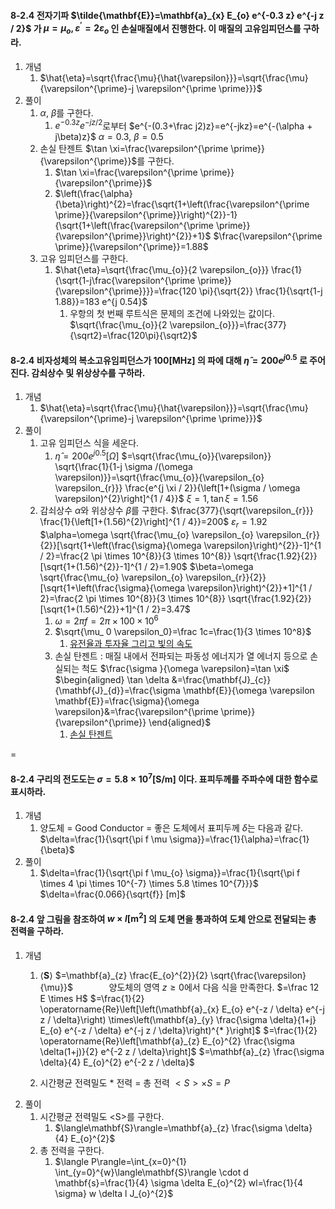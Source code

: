 #### 8-2.4 전자기파 $\tilde{\mathbf{E}}=\mathbf{a}_{x} E_{o} e^{-0.3 z} e^{-j z / 2}$ 가 $\mu=\mu_{o}, \varepsilon^{\prime}=2 \varepsilon_{o}$ 인 손실매질에서 진행한다. 이 매질의 고유임피던스를 구하라.
1. 개념
    1. $\hat{\eta}=\sqrt{\frac{\mu}{\hat{\varepsilon}}}=\sqrt{\frac{\mu}{\varepsilon^{\prime}-j \varepsilon^{\prime \prime}}}$
1. 풀이
    1. $\alpha$, $\beta$를 구한다.
        1. $e^{-0.3 z} e^{-j z / 2}$로부터
        $e^{-(0.3+\frac j2)z}=e^{-jkz}=e^{-(\alpha + j\beta)z}$
        $\alpha=0.3$, $\beta=0.5$
    1. 손실 탄젠트 $\tan \xi=\frac{\varepsilon^{\prime \prime}}{\varepsilon^{\prime}}$를 구한다.
        1. $\tan \xi=\frac{\varepsilon^{\prime \prime}}{\varepsilon^{\prime}}$
        1. $\left(\frac{\alpha}{\beta}\right)^{2}=\frac{\sqrt{1+\left(\frac{\varepsilon^{\prime \prime}}{\varepsilon^{\prime}}\right)^{2}}-1}{\sqrt{1+\left(\frac{\varepsilon^{\prime \prime}}{\varepsilon^{\prime}}\right)^{2}}+1}$
        $\frac{\varepsilon^{\prime \prime}}{\varepsilon^{\prime}}=1.88$
    1. 고유 임피던스를 구한다.
        1. $\hat{\eta}=\sqrt{\frac{\mu_{o}}{2 \varepsilon_{o}}} \frac{1}{\sqrt{1-j\frac{\varepsilon^{\prime \prime}}{\varepsilon^{\prime}}}}=\frac{120 \pi}{\sqrt{2}} \frac{1}{\sqrt{1-j 1.88}}=183 e^{j 0.54}$
            1. 우항의 첫 번째 루트식은 문제의 조건에 나와있는 값이다.
            $\sqrt{\frac{\mu_{o}}{2 \varepsilon_{o}}}=\frac{377}{\sqrt2}=\frac{120\pi}{\sqrt2}$

#### 8-2.4 비자성체의 복소고유임피던스가 100[MHz] 의 파에 대해 $\hat{\eta}=200 e^{j 0.5}$ 로 주어진다. 감쇠상수 및 위상상수를 구하라.
1. 개념
    1. $\hat{\eta}=\sqrt{\frac{\mu}{\hat{\varepsilon}}}=\sqrt{\frac{\mu}{\varepsilon^{\prime}-j \varepsilon^{\prime \prime}}}$
1. 풀이
    1. 고유 임피던스 식을 세운다.
        1. $\hat{\eta}=200 e^{j 0.5}[\Omega]$
        $=\sqrt{\frac{\mu_{o}}{\varepsilon}} \sqrt{\frac{1}{1-j \sigma /(\omega \varepsilon)}}=\sqrt{\frac{\mu_{o}}{\varepsilon_{o} \varepsilon_{r}}} \frac{e^{j \xi / 2}}{\left[1+(\sigma / \omega \varepsilon)^{2}\right]^{1 / 4}}$
        $\xi=1, \tan \xi=1.56$
    1. 감쇠상수 $\alpha$와 위상상수 $\beta$를 구한다.
        $\frac{377}{\sqrt{\varepsilon_{r}}} \frac{1}{\left[1+(1.56)^{2}\right]^{1 / 4}}=200$
        $\varepsilon_{r}=1.92$
        $\alpha=\omega \sqrt{\frac{\mu_{o} \varepsilon_{o} \varepsilon_{r}}{2}}[\sqrt{1+\left(\frac{\sigma}{\omega \varepsilon}\right)^{2}}-1]^{1 / 2}=\frac{2 \pi \times 10^{8}}{3 \times 10^{8}} \sqrt{\frac{1.92}{2}}[\sqrt{1+(1.56)^{2}}-1]^{1 / 2}=1.90$
        $\beta=\omega \sqrt{\frac{\mu_{o} \varepsilon_{o} \varepsilon_{r}}{2}}[\sqrt{1+\left(\frac{\sigma}{\omega \varepsilon}\right)^{2}}+1]^{1 / 2}=\frac{2 \pi \times 10^{8}}{3 \times 10^{8}} \sqrt{\frac{1.92}{2}}[\sqrt{1+(1.56)^{2}}+1]^{1 / 2}=3.47$
        1. $\omega=2\pi f=2\pi \times 100 \times 10^6$
        1. $\sqrt{\mu_ 0 \varepsilon_0}=\frac 1c=\frac{1}{3 \times 10^8}$
            1. [유전율과 투자율 그리고 빛의 속도](http://blog.naver.com/applepop/220261819104)
        1. 손실 탄젠트 : 매질 내에서 전파되는 파동성 에너지가 열 에너지 등으로 손실되는 척도
        $\frac{\sigma }{\omega \varepsilon}=\tan \xi$
        $\begin{aligned} \tan \delta &=\frac{\mathbf{J}_{c}}{\mathbf{J}_{d}}=\frac{\sigma \mathbf{E}}{\omega \varepsilon \mathbf{E}}=\frac{\sigma}{\omega \varepsilon}&=\frac{\varepsilon^{\prime \prime}}{\varepsilon^{\prime}} \end{aligned}$
            1. [손실 탄젠트](http://www.ktword.co.kr/word/abbr_view.php?nav=2&id=157&m_temp1=4417)

=
#### 8-2.4 구리의 전도도는 $\sigma=5.8 \times 10^{7}[\mathrm{S} / \mathrm{m}]$ 이다. 표피두께를 주파수에 대한 함수로 표시하라.
1. 개념
    1. 양도체 = Good Conductor = 좋은 도체에서 표피두께 $\delta$는 다음과 같다.
    $\delta=\frac{1}{\sqrt{\pi f \mu \sigma}}=\frac{1}{\alpha}=\frac{1}{\beta}$
1. 풀이
    1. $\delta=\frac{1}{\sqrt{\pi f \mu_{o} \sigma}}=\frac{1}{\sqrt{\pi f \times 4 \pi \times 10^{-7} \times 5.8 \times 10^{7}}}$
    $\delta=\frac{0.066}{\sqrt{f}} [m]$

#### 8-2.4 앞 그림을 참조하여 $w \times l\left[\mathrm{m}^{2}\right]$ 의 도체 면을 통과하여 도체 안으로 전달되는 총 전력을 구하라.
1. 개념
    1. $\langle\mathbf{S}\rangle$
    $=\mathbf{a}_{z} \frac{E_{o}^{2}}{2} \sqrt{\frac{\varepsilon}{\mu}}$
    $\quad \quad \quad$ 양도체의 영역 $z \ge 0$에서 다음 식을 만족한다.
    $=\frac 12 E \times H$
    $=\frac{1}{2} \operatorname{Re}\left[\left(\mathbf{a}_{x} E_{o} e^{-z / \delta} e^{-j z / \delta}\right) \times\left(\mathbf{a}_{y} \frac{\sigma \delta}{1+j} E_{o} e^{-z / \delta} e^{-j z / \delta}\right)^{* }\right]$
    $=\frac{1}{2} \operatorname{Re}\left[\mathbf{a}_{z} E_{o}^{2} \frac{\sigma \delta(1+j)}{2} e^{-2 z / \delta}\right]$
    $=\mathbf{a}_{z} \frac{\sigma \delta}{4} E_{o}^{2} e^{-2 z / \delta}$

    1. 시간평균 전력밀도 * 전력 = 총 전력
    $<S> \times S = P$
1. 풀이
    1. 시간평균 전력밀도 \<S>를 구한다.
        1. $\langle\mathbf{S}\rangle=\mathbf{a}_{z} \frac{\sigma \delta}{4} E_{o}^{2}$
    1. 총 전력을 구한다.
        1. $\langle P\rangle=\int_{x=0}^{1} \int_{y=0}^{w}\langle\mathbf{S}\rangle \cdot d \mathbf{s}=\frac{1}{4} \sigma \delta E_{o}^{2} wl=\frac{1}{4 \sigma} w \delta l J_{o}^{2}$

